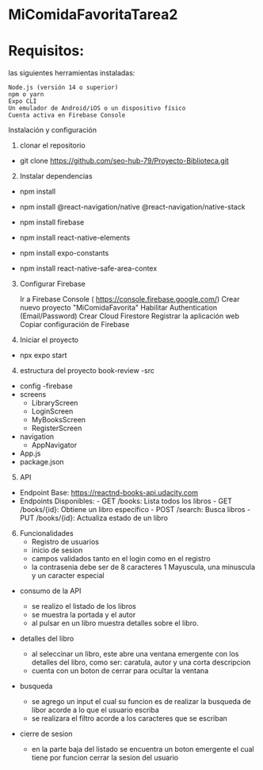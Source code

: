 # MiComidaFavoritaTarea2
# Requisitos:
las siguientes herramientas instaladas:

    Node.js (versión 14 o superior)
    npm o yarn
    Expo CLI
    Un emulador de Android/iOS o un dispositivo físico
    Cuenta activa en Firebase Console
Instalación y configuración
1. clonar el repositorio 
-  git clone https://github.com/seo-hub-79/Proyecto-Biblioteca.git
2. Instalar dependencias

-  npm install

-  npm install @react-navigation/native @react-navigation/native-stack

-  npm install firebase

-  npm install react-native-elements

-  npm install expo-constants

-  npm install react-native-safe-area-contex

3. Configurar Firebase

    Ir a Firebase Console ( https://console.firebase.google.com/)
    Crear nuevo proyecto "MiComidaFavorita"
    Habilitar Authentication (Email/Password)
    Crear Cloud Firestore
    Registrar la aplicación web
    Copiar configuración de Firebase

3. Iniciar el proyecto

- npx expo start
4. estructura del proyecto
book-review
-src
  - config
    -firebase
  - screens
    - LibraryScreen
    - LoginScreen
    - MyBooksScreen
    - RegisterScreen
  - navigation
    - AppNavigator
- App.js
- package.json
5. API
- Endpoint Base: https://reactnd-books-api.udacity.com
- Endpoints Disponibles: - GET /books: Lista todos los libros - GET /books/{id}: Obtiene un libro específico - POST /search: Busca libros - PUT /books/{id}: Actualiza estado de un libro
6. Funcionalidades
      - Registro de usuarios
      - inicio de sesion
      - campos validados tanto en el login como en el registro
      - la contrasenia debe ser de 8 caracteres 1 Mayuscula, una minuscula y un caracter especial

  - consumo de la API
      - se realizo el listado de los libros
      - se muestra la portada y el autor
      - al pulsar en un libro muestra detalles sobre el libro.
        
  - detalles del libro
    - al seleccinar un libro, este abre una ventana emergente con los detalles del libro, como ser:
      caratula, autor y una corta descripcion
    - cuenta con un boton de cerrar para ocultar la ventana
  - busqueda
    - se agrego un input el cual su funcion es de realizar la busqueda de libor acorde a lo que el usuario escriba
    - se realizara el filtro acorde a los caracteres que se escriban
  - cierre de sesion
    - en la parte baja del listado se encuentra un boton emergente el cual tiene por funcion cerrar la sesion del usuario 
